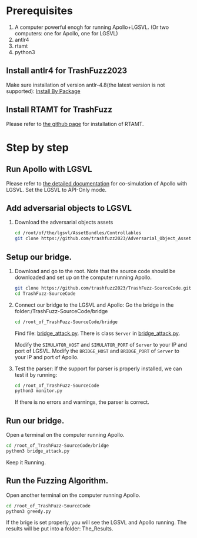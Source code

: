 # Prerequisites
1. A computer powerful enogh for running Apollo+LGSVL. 
(Or two computers: one for Apollo, one for LGSVL)
2. antlr4
3. rtamt
4. python3

## Install antlr4 for TrashFuzz2023
Make sure installation of version antlr-4.8(the latest version is not supported):
[Install By Package](https://www.antlr.org/download/antlr-4.8-complete.jar)


## Install RTAMT for TrashFuzz
Please refer to [the github page](https://github.com/nickovic/rtamt) for installation of RTAMT.

# Step by step

## Run Apollo with LGSVL
Please refer to [the detailed documentation](https://www.svlsimulator.com/docs/system-under-test/apollo-master-instructions/) for co-simulation of Apollo with LGSVL.
Set the LGSVL to API-Only mode.

## Add adversarial objects to LGSVL
1. Download the adversarial objects assets
	```bash
	cd /root/of/the/lgsvl/AssetBundles/Controllables
	git clone https://github.com/trashfuzz2023/Adversarial_Object_Assets.git
	```

## Setup our bridge.
1. Download and go to the root. Note that the source code should be downloaded and set up on the computer running Apollo.
	```bash
	git clone https://github.com/trashfuzz2023/TrashFuzz-SourceCode.git
	cd TrashFuzz-SourceCode
	```
2. Connect our bridge to the LGSVL and Apollo:
	Go the bridge in the folder:/TrashFuzz-SourceCode/bridge
	```bash
	cd /root_of_TrashFuzz-SourceCode/bridge
	```
	Find file: [bridge_attack.py](https://github.com/trashfuzz2023/TrashFuzz-SourceCode/blob/main/bridge/bridge_attack.py).
	There is class `Server` in [bridge_attack.py](https://github.com/trashfuzz2023/TrashFuzz-SourceCode/blob/main/bridge/bridge_attack.py). 

	Modify the `SIMULATOR_HOST` and `SIMULATOR_PORT` of `Server` to your IP and port of LGSVL.
	Modify the `BRIDGE_HOST` and `BRIDGE_PORT` of `Server` to your IP and port of Apollo.
	
3. Test the parser:
	If the support for parser is properly installed, we can test it by running:
	```bash
	cd /root_of_TrashFuzz-SourceCode
	python3 monitor.py
	```
	If there is no errors and warnings, the parser is correct.


## Run our bridge.
Open a terminal on the computer running Apollo.
```bash
cd /root_of_TrashFuzz-SourceCode/bridge
python3 bridge_attack.py
```
Keep it Running.


## Run the Fuzzing Algorithm.
Open another terminal on the computer running Apollo.
```bash
cd /root_of_TrashFuzz-SourceCode
python3 greedy.py
```
If the brige is set properly, you will see the LGSVL and Apollo running. The results will be put into a folder: The_Results.

